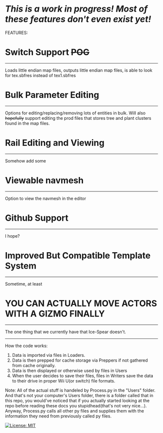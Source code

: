 


# *This is a work in progress! Most of these features don't even exist yet!*


FEATURES:
 
 # Switch Support ~~POG~~
-------------------------
 Loads little endian map files, outputs little endian map files, is able to look for tex.sbfres instead of tex1.sbfres

 # Bulk Parameter Editing
----------------------------
 Options for editing/replacing/removing lots of entities in bulk. Will also ~~hopefully~~ support editing the prod files that stores tree and plant clusters found in the map files.

 # Rail Editing and Viewing
-------------------------------
Somehow add some 

 # Viewable navmesh
----------------------------------
Option to view the navmesh in the editor


# Github Support
----------------------------------
I hope?

# Improved But Compatible Template System
----------------------------------
Sometime, at least

# YOU CAN ACTUALLY MOVE ACTORS WITH A GIZMO FINALLY
----------------------------------
The one thing that we currently have that Ice-Spear doesn't.



-------------------------
How the code works:

1. Data is imported via files in Loaders.  
2. Data is then prepped for cache storage via Preppers if not gathered from cache originally.  
3. Data is then displayed or otherwise used by files in Users
4. When the user decides to save their files, files in Writers save the data to their drive in proper Wii U(or switch) file formats.

Note: All of the actual stuff is handeled by Process.py in the "Users" folder. And that's not your computer's Users folder, there is a folder called that in this repo, you would've noticed that if you actually started looking at the repo before reading these docs you stupidhead(that's not very nice...). Anyway, Process.py calls all other py files and supplies them with the information they need from previously called py files.






[![License: MIT](https://img.shields.io/badge/License-MIT-yellow.svg)](https://opensource.org/licenses/MIT)















